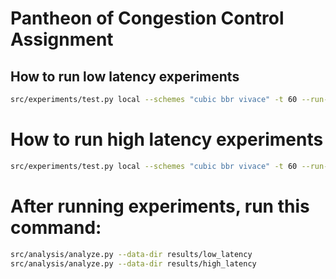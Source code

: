 # Pantheon of Congestion Control Assignment

## How to run low latency experiments
```bash
src/experiments/test.py local --schemes "cubic bbr vivace" -t 60 --run-time 5 --data-dir results/low_latency --prepend-mm-cmds "mm-delay 5" --uplink-trace src/experiments/50mbps_10ms.trace --downlink-trace src/experiments 50mbps_10ms.trace --extra-mm-link-args "--uplink-queue=droptail --uplink-queue-args=bytes=6250000"
```

# How to run high latency experiments
```bash
src/experiments/test.py local --schemes "cubic bbr vivace" -t 60 --run-times 5 --data-dir results/high_latency   --prepend-mm-cmds "mm-delay 100" --uplink-trace src/experiments/1mbps_200ms.trace --downlink-trace src/experiments/1mbps_200ms.trace --extra-mm-link-args "--uplink-queue=droptail --uplink-queue-args=bytes=625000"
```

# After running experiments, run this command:
```bash
src/analysis/analyze.py --data-dir results/low_latency
src/analysis/analyze.py --data-dir results/high_latency
```